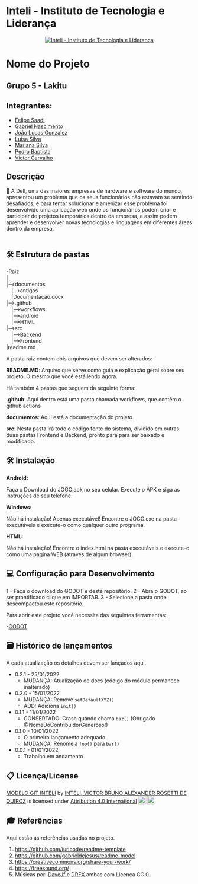 # Inteli - Instituto de Tecnologia e Liderança 

<p align="center">
<a href= "https://www.youtube.com/watch?v=dQw4w9WgXcQ"><img src="https://ipfs.io/ipfs/Qmcbgj8QWGPLrTFbszCePJLP6nYiS5ZvAMAERVJpRszVyr" alt="Inteli - Instituto de Tecnologia e Liderança" border="0"></a>
</p>

# Nome do Projeto

## Grupo 5 - Lakitu

## Integrantes: 
- <a href="https://www.linkedin.com/in/felipe-saadi/">Felipe Saadi</a>
- <a href="https://www.linkedin.com/in/gabriel-nascimento-b80933217/">Gabriel Nascimento</a>
- <a href="https://www.linkedin.com/in/jo%C3%A3o-lucas-gonzalez/">João Lucas Gonzalez</a>
- <a href="https://www.linkedin.com/in/lu%C3%ADsa-vit%C3%B3ria-leite-silva-681443230/">Luísa Silva</a>
- <a href="https://www.linkedin.com/in/mariana-silva-paula/">Mariana Silva</a>
- <a href="https://www.linkedin.com/in/pedro-hagge/">Pedro Baptista</a>
- <a href="https://www.linkedin.com/in/victor-severiano-de-carvalho-b57a05237/">Victor Carvalho</a>

## Descrição

📜 A Dell, uma das maiores empresas de hardware e software do mundo, apresentou um problema que os seus funcionários não estavam se sentindo desafiados, e para tentar solucionar e amenizar esse problema foi desenvolvido uma aplicação web onde os funcionários podem criar e participar de projetos temporários dentro da empresa, e assim podem aprender e desenvolver novas tecnologias e linguagens em diferentes áreas dentro da empresa.
<br><br>

## 🛠 Estrutura de pastas

-Raiz<br>
|<br>
|-->documentos<br>
  &emsp;|-->antigos<br>
  &emsp;|Documentação.docx<br>
|-->.github<br>
  &emsp;|-->workflows<br>
  &emsp;|-->android<br>
  &emsp;|-->HTML<br>
|-->src<br>
  &emsp;|-->Backend<br>
  &emsp;|-->Frontend<br>
|readme.md<br>

A pasta raiz contem dois arquivos que devem ser alterados:

<b>README.MD</b>: Arquivo que serve como guia e explicação geral sobre seu projeto. O mesmo que você está lendo agora.

Há também 4 pastas que seguem da seguinte forma:

<b>.github</b>: Aqui dentro está uma pasta chamada workflows, que contêm o github actions

<b>documentos</b>: Aqui está a documentação do projeto.

<b>src</b>: Nesta pasta irá todo o código fonte do sistema, dividido em outras duas pastas Frontend e Backend, pronto para para ser baixado e modificado.

## 🛠 Instalação

<b>Android:</b>

Faça o Download do JOGO.apk no seu celular.
Execute o APK e siga as instruções de seu telefone.

<b>Windows:</b>

Não há instalação! Apenas executável!
Encontre o JOGO.exe na pasta executáveis e execute-o como qualquer outro programa.

<b>HTML:</b>

Não há instalação!
Encontre o index.html na pasta executáveis e execute-o como uma página WEB (através de algum browser).

## 💻 Configuração para Desenvolvimento

1 - Faça o download do GODOT e deste repositório.
2 - Abra o GODOT, ao ser prontificado clique em IMPORTAR.
3 - Selecione a pasta onde descompactou este repositório.

Para abrir este projeto você necessita das seguintes ferramentas:

-<a href="https://godotengine.org/download">GODOT</a>

## 🗃 Histórico de lançamentos

A cada atualização os detalhes devem ser lançados aqui.

* 0.2.1 - 25/01/2022
    * MUDANÇA: Atualização de docs (código do módulo permanece inalterado)
* 0.2.0 - 15/01/2022
    * MUDANÇA: Remove `setDefaultXYZ()`
    * ADD: Adiciona `init()`
* 0.1.1 - 11/01/2022
    * CONSERTADO: Crash quando chama `baz()` (Obrigado @NomeDoContribuidorGeneroso!)
* 0.1.0 - 10/01/2022
    * O primeiro lançamento adequado
    * MUDANÇA: Renomeia `foo()` para `bar()`
* 0.0.1 - 01/01/2022
    * Trabalho em andamento

## 📋 Licença/License

<p xmlns:cc="http://creativecommons.org/ns#" xmlns:dct="http://purl.org/dc/terms/"><a property="dct:title" rel="cc:attributionURL" href="https://github.com/Spidus/Teste_Final_1">MODELO GIT INTELI</a> by <a rel="cc:attributionURL dct:creator" property="cc:attributionName" href="https://www.yggbrasil.com.br/vr">INTELI, VICTOR BRUNO ALEXANDER ROSETTI DE QUIROZ</a> is licensed under <a href="http://creativecommons.org/licenses/by/4.0/?ref=chooser-v1" target="_blank" rel="license noopener noreferrer" style="display:inline-block;">Attribution 4.0 International<img style="height:22px!important;margin-left:3px;vertical-align:text-bottom;" src="https://mirrors.creativecommons.org/presskit/icons/cc.svg?ref=chooser-v1"><img style="height:22px!important;margin-left:3px;vertical-align:text-bottom;" src="https://mirrors.creativecommons.org/presskit/icons/by.svg?ref=chooser-v1"></a></p>

## 🎓 Referências

Aqui estão as referências usadas no projeto.

1. <https://github.com/iuricode/readme-template>
2. <https://github.com/gabrieldejesus/readme-model>
3. <https://creativecommons.org/share-your-work/>
4. <https://freesound.org/>
5. Músicas por: <a href="https://freesound.org/people/DaveJf/sounds/616544/"> DaveJf </a> e <a href="https://freesound.org/people/DRFX/sounds/338986/"> DRFX </a> ambas com Licença CC 0.
